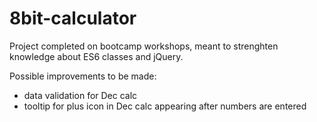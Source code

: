 # 8bit-calculator

Project completed on bootcamp workshops, meant to strenghten knowledge about ES6 classes and jQuery.

Possible improvements to be made:
* data validation for Dec calc
* tooltip for plus icon in Dec calc appearing after numbers are entered
